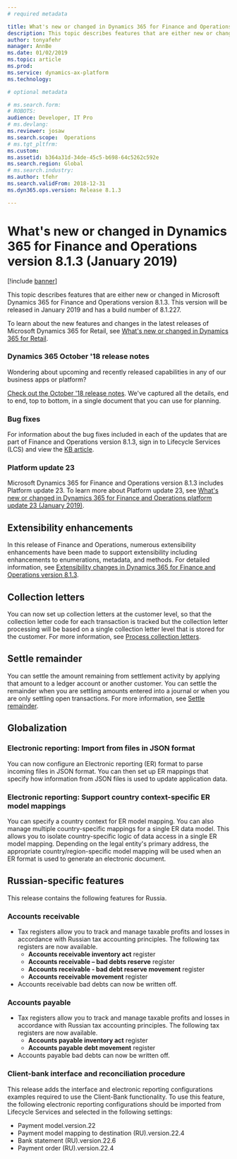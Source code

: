 ```yaml
---
# required metadata

title: What's new or changed in Dynamics 365 for Finance and Operations version 8.1.3 (January 2019)
description: This topic describes features that are either new or changed in Dynamics 365 for Finance and Operations version 8.1.3. This version will be released in January 2019.
author: tonyafehr
manager: AnnBe
ms.date: 01/02/2019
ms.topic: article
ms.prod: 
ms.service: dynamics-ax-platform
ms.technology: 

# optional metadata

# ms.search.form: 
# ROBOTS: 
audience: Developer, IT Pro
# ms.devlang: 
ms.reviewer: josaw
ms.search.scope:  Operations
# ms.tgt_pltfrm: 
ms.custom: 
ms.assetid: b364a31d-34de-45c5-b698-64c5262c592e
ms.search.region: Global
# ms.search.industry: 
ms.author: tfehr
ms.search.validFrom: 2018-12-31 
ms.dyn365.ops.version: Release 8.1.3

---
```

# What's new or changed in Dynamics 365 for Finance and Operations version 8.1.3 (January 2019)

[!include [banner](../includes/banner.md)]

This topic describes features that are either new or changed in Microsoft Dynamics 365 for Finance and Operations version 8.1.3. This version will be released in January 2019 and has a build number of 8.1.227.

To learn about the new features and changes in the latest releases of Microsoft Dynamics 365 for Retail, see [What's new or changed in Dynamics 365 for Retail](https://docs.microsoft.com/dynamics365/unified-operations/retail/get-started/whats-new).

### Dynamics 365 October '18 release notes

Wondering about upcoming and recently released capabilities in any of our business apps or platform?

[Check out the October '18 release notes](https://go.microsoft.com/fwlink/?linkid=870424). We've captured all the details, end to end, top to bottom, in a single document that you can use for planning.

### Bug fixes

For information about the bug fixes included in each of the updates that are part of Finance and Operations version 8.1.3, sign in to Lifecycle Services (LCS) and view the [KB article](https://go.microsoft.com/fwlink/?linkid=2049362).

### Platform update 23

Microsoft Dynamics 365 for Finance and Operations version 8.1.3 includes Platform update 23. To learn more about Platform update 23, see [What's new or changed in Dynamics 365 for Finance and Operations platform update 23 (January 2019)](whats-new-platform-update-23.md).

## Extensibility enhancements

In this release of Finance and Operations, numerous extensibility enhancements have been made to support extensibility including enhancements to enumerations, metadata, and methods. For detailed information, see [Extensibility changes in Dynamics 365 for Finance and Operations version 8.1.3](../../dev-itpro/extensibility/extensibility-changes-813.md).

## Collection letters

You can now set up collection letters at the customer level, so that the collection letter code for each transaction is tracked but the collection letter processing will be based on a single collection letter level that is stored for the customer. For more information, see [Process collection letters](../../financials/accounts-receivable/tasks/process-collection-letters.md).

## Settle remainder

You can settle the amount remaining from settlement activity by applying that amount to a ledger account or another customer. You can settle the remainder when you are settling amounts entered into a journal or when you are only settling open transactions. For more information, see [Settle remainder](../../financials/cash-bank-management/settle-remainder.md).

## Globalization

### Electronic reporting: Import from files in JSON format

You can now configure an Electronic reporting (ER) format to parse incoming files in JSON format. You can then set up ER mappings that specify how information from JSON files is used to update application data.

### Electronic reporting: Support country context-specific ER model mappings
You can specify a country context for ER model mapping. You can also manage multiple country-specific mappings for a single ER data model. This allows you to isolate country-specific logic of data access in a single ER model mapping. Depending on the legal entity's primary address, the appropriate country/region-specific model mapping will be used when an ER format is used to generate an electronic document. 

## Russian-specific features
This release contains the following features for Russia.

### Accounts receivable
- Tax registers allow you to track and manage taxable profits and losses in accordance with Russian tax accounting principles. The following tax registers are now available.
  -  **Accounts receivable inventory act** register 
  -  **Accounts receivable – bad debts reserve** register
  -  **Accounts receivable - bad debt reserve movement** register 
  -  **Accounts receivable movement** register 
- Accounts receivable bad debts can now be written off.
 
### Accounts payable
 - Tax registers allow you to track and manage taxable profits and losses in accordance with Russian tax accounting principles. The following tax registers are now available.
   - **Accounts payable inventory act** register
   - **Accounts payable debt movement** register 
 - Accounts payable bad debts can now be written off.

### Client-bank interface and reconciliation procedure
This release adds the interface and electronic reporting configurations examples required to use the Client-Bank functionality.
To use this feature, the following electronic reporting configurations should be imported from Lifecycle Services and selected in the following settings:
- Payment model.version.22
- Payment model mapping to destination (RU).version.22.4
- Bank statement (RU).version.22.6
- Payment order (RU).version.22.4

